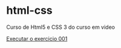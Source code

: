 # html-css
 Curso de Html5 e CSS 3 do curso em video

<a href="https://paulo-adriano.github.io/html-css/exercicios/ex001" target="_blank">Executar o exercicio 001<a>